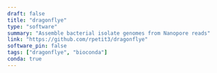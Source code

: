 ```yaml
---
draft: false
title: "dragonflye"
type: "software"
summary: "Assemble bacterial isolate genomes from Nanopore reads"
link: "https://github.com/rpetit3/dragonflye"
software_pin: false
tags: ["dragonflye", "bioconda"]
conda: true
---
```

